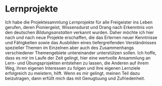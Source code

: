 # Lernprojekte

Ich habe die Projektesammlung _Lernprojekte_ für alle Freigeister ins Leben gerufen, deren Pioniergeist, Wissensdurst und Drang nach Erkenntnis von den deutschen _Bildungsanstalten_ verkannt wurden. Daher möchte ich hier nach und nach neue Projekte erschaffen, die das Erlernen neuer Kenntnisse und Fähigkeiten sowie das Ausbilden eines tiefergreifenden Verständnisses spezieller Themen im Einzelnen aber auch des Zusammenhangs verschiedener Themengebiete untereinander unterstützen sollen. Ich hoffe, dass es mir im Laufe der Zeit gelingt, hier eine wertvolle Ansammlung an Lern- und Übungsprojekten entstehen zu lassen, die Anderen auf ihrem Weg, ihren eigenen Interessen zu folgen und ihre eigenen Lernziele erfolgreich zu meistern, hilft. Wenn es mir gelingt, meinen Teil dazu beizutragen, dann erfüllt mich das mit Genugtuung und Zufriedenheit.
<!--
**lernprojekte/lernprojekte** is a ✨ _special_ ✨ repository because its `README.md` (this file) appears on your GitHub profile.

Here are some ideas to get you started:

- 👋
- 🔭 I’m currently working on ...
- 🌱 I’m currently learning ...
- 👯 I’m looking to collaborate on ...
- 🤔 I’m looking for help with ...
- 💬 Ask me about ...
- 📫 How to reach me: ...
- 😄 Pronouns: ...
- ⚡ Fun fact: ...

Schriftarten von google-fonts, die ich mir bei einem groben Durchsuchen herausgesucht habe, von denen ich mir noch ein oder zwei für die Projekte heraussuchen möchte:
ABeeZee
Tillana
Kavivanar
Yusei Magic
Salsa
Farsan
Paprika
Dekko
Lobster
Caveat
Lexend (und Varianten: Lexend Deca, Lexend Exa, ...)
Kalam
Paytone One
Cookie
Concert One
Patrick Hand
Merienda
Londrina Solid
Short Stack
Italianno
Whereas disregard and contempt for human rights have resulted
Shadows Into Light Two
Delius
Charmonman
Londrina Outline
Akaya Telivigala
Fuzzy Bubbles
Vujahday Script
Solitreo
Aref Ruqaa Ink
Estonia
-->
